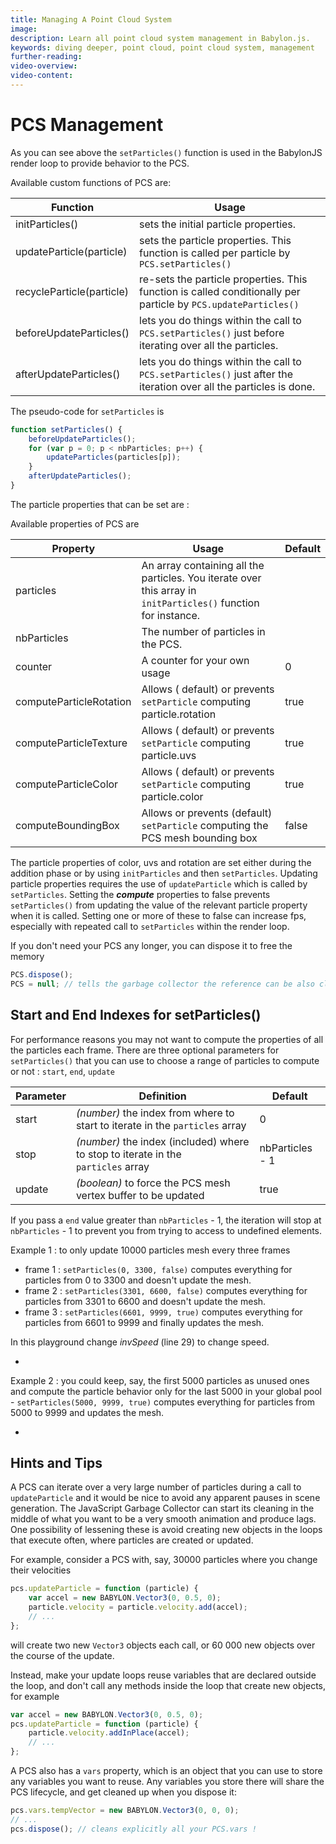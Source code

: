 ```yaml
---
title: Managing A Point Cloud System
image: 
description: Learn all point cloud system management in Babylon.js.
keywords: diving deeper, point cloud, point cloud system, management
further-reading:
video-overview:
video-content:
---
```


# PCS Management

As you can see above the `setParticles()` function is used in the BabylonJS render loop to provide behavior to the PCS.

Available custom functions of PCS are:

| Function                  | Usage                                                                                                               |
| ------------------------- | ------------------------------------------------------------------------------------------------------------------- |
| initParticles()           | sets the initial particle properties.                                                                               |
| updateParticle(particle)  | sets the particle properties. This function is called per particle by `PCS.setParticles()`                          |
| recycleParticle(particle) | re-sets the particle properties. This function is called conditionally per particle by `PCS.updateParticles()`      |
| beforeUpdateParticles()   | lets you do things within the call to `PCS.setParticles()` just before iterating over all the particles.            |
| afterUpdateParticles()    | lets you do things within the call to `PCS.setParticles()` just after the iteration over all the particles is done. |

The pseudo-code for `setParticles` is

```javascript
function setParticles() {
    beforeUpdateParticles();
    for (var p = 0; p < nbParticles; p++) {
        updateParticles(particles[p]);
    }
    afterUpdateParticles();
}
```

The particle properties that can be set are :

Available properties of PCS are

| Property                | Usage                                                                                                          | Default |
| ----------------------- | -------------------------------------------------------------------------------------------------------------- | ------- |
| particles               | An array containing all the particles. You iterate over this array in `initParticles()` function for instance. |         |
| nbParticles             | The number of particles in the PCS.                                                                            |         |
| counter                 | A counter for your own usage                                                                                   | 0       |
| computeParticleRotation | Allows ( default) or prevents `setParticle` computing particle.rotation                                        | true    |
| computeParticleTexture  | Allows ( default) or prevents `setParticle` computing particle.uvs                                             | true    |
| computeParticleColor    | Allows ( default) or prevents `setParticle` computing particle.color                                           | true    |
| computeBoundingBox      | Allows or prevents (default) `setParticle` computing the PCS mesh bounding box                                 | false   |

The particle properties of color, uvs and rotation are set either during the addition phase or by using `initParticles` and then `setParticles`. Updating particle properties requires the use of `updateParticle` which is called by `setParticles`. Setting the **_compute_** properties to false prevents `setParticles()` from updating the value of the relevant particle property when it is called. Setting one or more of these to false can increase fps, especially with repeated call to `setParticles` within the render loop.

If you don't need your PCS any longer, you can dispose it to free the memory

```javascript
PCS.dispose();
PCS = null; // tells the garbage collector the reference can be also cleaned up
```

## Start and End Indexes for setParticles()

For performance reasons you may not want to compute the properties of all the particles each frame. There are three optional parameters for `setParticles()` that you can use to choose a range of particles to compute or not : `start`, `end`, `update`

| Parameter | Definition                                                                            | Default         |
| --------- | ------------------------------------------------------------------------------------- | --------------- |
| start     | _(number)_ the index from where to start to iterate in the `particles` array          | 0               |
| stop      | _(number)_ the index (included) where to stop to iterate in the<br/>`particles` array | nbParticles - 1 |
| update    | _(boolean)_ to force the PCS mesh vertex buffer to be updated                         | true            |

If you pass a `end` value greater than `nbParticles` - 1, the iteration will stop at `nbParticles` - 1 to prevent you from trying to access to undefined elements.

Example 1 : to only update 10000 particles mesh every three frames

-   frame 1 : `setParticles(0, 3300, false)` computes everything for particles from 0 to 3300 and doesn't update the mesh.
-   frame 2 : `setParticles(3301, 6600, false)` computes everything for particles from 3301 to 6600 and doesn't update the mesh.
-   frame 3 : `setParticles(6601, 9999, true)` computes everything for particles from 6601 to 9999 and finally updates the mesh.

In this playground change _invSpeed_ (line 29) to change speed.

-   <Playground id="#UI95UC#25" title="Start And End For Animation Speed" description="Simple example of setting a start and end to a system's animation speed." image=""/>

Example 2 : you could keep, say, the first 5000 particles as unused ones and compute the particle behavior only for the last 5000 in your global pool - `setParticles(5000, 9999, true)` computes everything for particles from 5000 to 9999 and updates the mesh.

-   <Playground id="#UI95UC#26" title="Start And End For Part Animation" description="Simple example of setting a start and end to a part's animation" image=""/>


## Hints and Tips

A PCS can iterate over a very large number of particles during a call to `updateParticle` and it would be nice to avoid any apparent pauses in scene generation. The JavaScript Garbage Collector can start its cleaning in the middle of what you want to be a very smooth animation and produce lags. One possibility of lessening these is avoid creating new objects in the loops that execute often, where particles are created or updated.

For example, consider a PCS with, say, 30000 particles where you change their velocities

```javascript
pcs.updateParticle = function (particle) {
    var accel = new BABYLON.Vector3(0, 0.5, 0);
    particle.velocity = particle.velocity.add(accel);
    // ...
};
```

will create two new `Vector3` objects each call, or 60 000 new objects over the course of the update.

Instead, make your update loops reuse variables that are declared outside the loop, and don't call any methods inside the loop that create new objects, for example

```javascript
var accel = new BABYLON.Vector3(0, 0.5, 0);
pcs.updateParticle = function (particle) {
    particle.velocity.addInPlace(accel);
    // ...
};
```

A PCS also has a `vars` property, which is an object that you can use to store any variables you want to reuse. Any variables you store there will share the PCS lifecycle, and get cleaned up when you dispose it:

```javascript
pcs.vars.tempVector = new BABYLON.Vector3(0, 0, 0);
// ...
pcs.dispose(); // cleans explicitly all your PCS.vars !
```